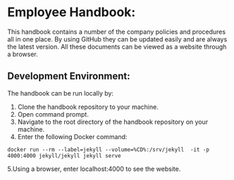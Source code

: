 # Employee Handbook: #

This handbook contains a number of the company policies and procedures all in one place. By using GitHub they can be updated easily and are always the latest version. All these documents can be viewed as a website through a browser.


## Development Environment:  ##

The handbook can be run locally by: 
1. Clone the handbook repository to your machine.
2. Open command prompt.
3. Navigate to the root directory of the handbook repository on your machine.
4. Enter the following Docker command:

`docker run --rm --label=jekyll --volume=%CD%:/srv/jekyll  -it -p 4000:4000 jekyll/jekyll jekyll serve`

5.Using a browser, enter localhost:4000 to see the website.
